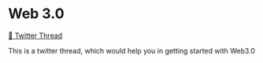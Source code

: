 # Web 3.0

[🧵 Twitter Thread](https://twitter.com/PrasoonPratham/status/1441032455729844226?s=19)

This is a twitter thread, which would help you in getting started with Web3.0
